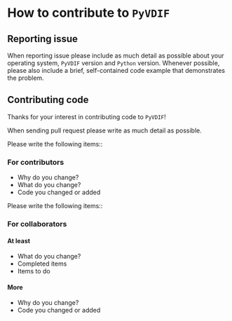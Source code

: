 # How to contribute to `PyVDIF`

## Reporting issue

When reporting issue please include as much detail as possible about your operating system, `PyVDIF` version and `Python` version.
Whenever possible, please also include a brief, self-contained code example that demonstrates the problem.

## Contributing code

Thanks for your interest in contributing code to `PyVDIF`!

When sending pull request please write as much detail as possible.

Please write the following items::

### For contributors

- Why do you change?
- What do you change?
- Code you changed or added

Please write the following items::

### For collaborators

#### At least

- What do you change?
- Completed items
- Items to do

#### More

- Why do you change?
- Code you changed or added
